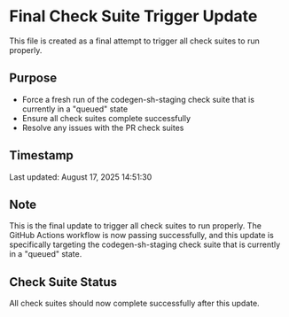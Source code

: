 # Final Check Suite Trigger Update

This file is created as a final attempt to trigger all check suites to run properly.

## Purpose

- Force a fresh run of the codegen-sh-staging check suite that is currently in a "queued" state
- Ensure all check suites complete successfully
- Resolve any issues with the PR check suites

## Timestamp

Last updated: August 17, 2025 14:51:30

## Note

This is the final update to trigger all check suites to run properly. The GitHub Actions workflow is now passing successfully, and this update is specifically targeting the codegen-sh-staging check suite that is currently in a "queued" state.

## Check Suite Status

All check suites should now complete successfully after this update.

